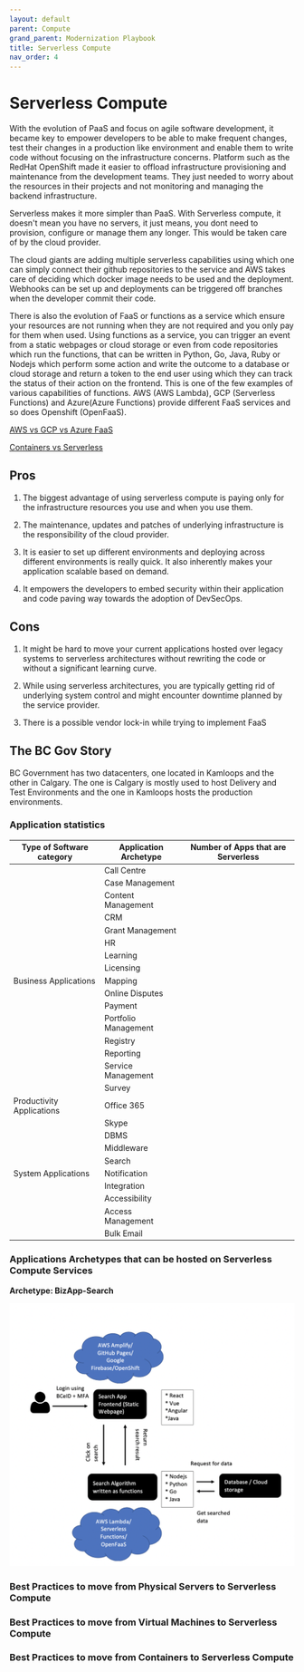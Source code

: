 ```yaml
---
layout: default
parent: Compute
grand_parent: Modernization Playbook
title: Serverless Compute
nav_order: 4
---
```



# Serverless Compute

   With the evolution of PaaS and focus on agile software development, it became key to empower developers to be able to make frequent changes, test their changes in a production like environment and enable them to write code without focusing on the infrastructure concerns. Platform such as the RedHat OpenShift made it easier to offload infrastructure provisioning and maintenance from the development teams. They just needed to worry about the resources in their projects and not monitoring and managing the backend infrastructure. 

   Serverless makes it more simpler than PaaS. With Serverless compute, it doesn't mean you have no servers, it just means, you dont need to provision, configure or manage them any longer. This would be taken care of by the cloud provider. 

   The cloud giants are adding multiple serverless capabilities using which one can simply connect their github repositories to the service and AWS takes care of deciding which docker image needs to be used and the deployment. Webhooks can be set up and deployments can be triggered off branches when the developer commit their code. 
 
   There is also the evolution of FaaS or functions as a service which ensure your resources are not running when they are not required and you only pay for them when used. Using functions as a service, you can trigger an event from a static webpages or cloud storage or even from code repositories which run the functions, that can be written in Python, Go, Java, Ruby or Nodejs which perform some action and write the outcome to a database or cloud storage and return a token to the end user using which they can track the status of their action on the frontend. This is one of the few examples of various capabilities of functions. AWS (AWS Lambda), GCP (Serverless Functions) and Azure(Azure Functions) provide different FaaS services and so does Openshift (OpenFaaS).

   [AWS vs GCP vs Azure FaaS](assets/Serverless_comparison.xlsx)
   
   [Containers vs Serverless](assets/ContainersVsServerless.xlsx)

## Pros

1. The biggest advantage of using serverless compute is paying only for the infrastructure resources you use and when you use them.

2. The maintenance, updates and patches of underlying infrastructure is the responsibility of the cloud provider.

3. It is easier to set up different environments and deploying across different environments is really quick. It also inherently makes your application scalable based on demand.

4. It empowers the developers to embed security within their application and code paving way towards the adoption of DevSecOps.

## Cons

1. It might be hard to move your current applications hosted over legacy systems to serverless architectures without rewriting the code or without a significant learning curve.

2. While using serverless architectures, you are typically getting rid of underlying system control and might encounter downtime planned by the service provider.

3. There is a possible vendor lock-in while trying to implement FaaS


## The BC Gov Story

BC Government has two datacenters, one located in Kamloops and the other in Calgary. The one is Calgary is mostly used to host Delivery and Test Environments and the one in Kamloops hosts the production environments.

### Application statistics

| Type of Software category | Application Archetype | Number of Apps that are Serverless |
| --------------------------|-----------------------|------------------------------------|
|                           | Call Centre           |                                    |
|                           | Case Management       |                                    |
|                           | Content Management    |                                    |
|                           | CRM                   |                                    |
|                           | Grant Management      |                                    |
|                           | HR                    |                                    |
|                           | Learning              |                                    |
|                           | Licensing             |                                    |
|   Business Applications   | Mapping               |                                    |
|                           | Online Disputes       |                                    |
|                           | Payment               |                                    |
|                           | Portfolio Management  |                                    |
|                           | Registry              |                                    |
|                           | Reporting             |                                    |
|                           | Service Management    |                                    |
|                           | Survey                |                                    |
| Productivity Applications | Office 365            |                                    |     
|                           | Skype                 |                                    |  
|                           | DBMS                  |                                    |
|                           | Middleware            |                                    |
|                           | Search                |                                    |
|    System Applications    | Notification          |                                    |
|                           | Integration           |                                    |
|                           | Accessibility         |                                    |
|                           | Access Management     |                                    |
|                           | Bulk Email            |                                    |


### Applications Archetypes that can be hosted on Serverless Compute Services

  **Archetype: BizApp-Search**

  ![Serverless Search App](assets/images/ServerlessSearch.png)


### Best Practices to move from Physical Servers to Serverless Compute


### Best Practices to move from Virtual Machines to Serverless Compute

### Best Practices to move from Containers to Serverless Compute



